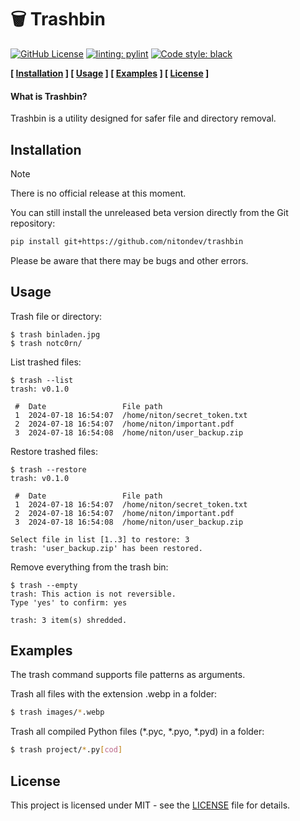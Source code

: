 # 🗑️ Trashbin

[![GitHub License](https://img.shields.io/github/license/nitondev/trashbin?color=purple)](https://github.com/nitondev/trashbin/blob/main/LICENSE) [![linting: pylint](https://img.shields.io/badge/linting-pylint-yellowgreen)](https://github.com/pylint-dev/pylint) [![Code style: black](https://img.shields.io/badge/code%20style-black-000000.svg)](https://github.com/psf/black)

**[ [Installation](#installation) ] [ [Usage](#usage) ] [ [Examples](#examples) ] [ [License](#license) ]**

#### What is Trashbin?
Trashbin is a utility designed for safer file and directory removal.


## Installation

> [!Note]
> There is no official release at this moment.

You can still install the unreleased beta version directly from the Git repository:
``` bash
pip install git+https://github.com/nitondev/trashbin
```
Please be aware that there may be bugs and other errors.


## Usage

Trash file or directory:
```
$ trash binladen.jpg
$ trash notc0rn/
```

List trashed files:
```
$ trash --list
trash: v0.1.0 

 #  Date                 File path                      
 1  2024-07-18 16:54:07  /home/niton/secret_token.txt 
 2  2024-07-18 16:54:07  /home/niton/important.pdf    
 3  2024-07-18 16:54:08  /home/niton/user_backup.zip
 ```

Restore trashed files:
```
$ trash --restore
trash: v0.1.0 

 #  Date                 File path                      
 1  2024-07-18 16:54:07  /home/niton/secret_token.txt 
 2  2024-07-18 16:54:07  /home/niton/important.pdf    
 3  2024-07-18 16:54:08  /home/niton/user_backup.zip  

Select file in list [1..3] to restore: 3
trash: 'user_backup.zip' has been restored.
```

Remove everything from the trash bin:
```
$ trash --empty
trash: This action is not reversible.
Type 'yes' to confirm: yes

trash: 3 item(s) shredded.
```


## Examples

The trash command supports file patterns as arguments.

Trash all files with the extension .webp in a folder:
```bash
$ trash images/*.webp
```

Trash all compiled Python files (*.pyc, *.pyo, *.pyd) in a folder:
```bash
$ trash project/*.py[cod]
```


## License

This project is licensed under MIT - see the [LICENSE](LICENSE) file for details.
